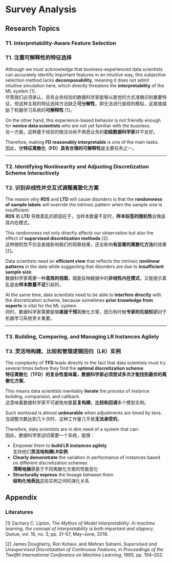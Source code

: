 # Survey Analysis

## Research Topics

### T1. Interpretability-Aware Feature Selection  
### T1. 注重可解释性的特征选择

Although we must acknowledge that business-experienced data scientists can accurately identify important features in an intuitive way, this subjective selection method lacks **decomposability**, meaning it does not admit intuitive simulation here, which directly threatens the **interpretability** of the ML system [1].  
尽管我们必须承认，具有业务经验的数据科学家能够以直觉的方式准确识别重要特征，但这种主观的特征选择方法缺乏**可分解性**，即无法进行直观的模拟，这直接威胁了机器学习系统的**可解释性** [1]。

On the other hand, this experience-based behavior is not friendly enough for **novice data scientists** who are not yet familiar with the business.  
另一方面，这种基于经验的做法对尚不熟悉业务的**初级数据科学家**并不友好。

Therefore, making **FD reasonably interpretable** is one of the main tasks.  
因此，使**特征离散化（FD）具有合理的可解释性**是主要任务之一。

---

### T2. Identifying Nonlinearity and Adjusting Discretization Scheme Interactively  
### T2. 识别非线性并交互式调整离散化方案

The reason why **RDS** and **LTD** will cause disorders is that the **randomness of sample labels** will override the intrinsic pattern when the sample size is insufficient.  
**RDS** 和 **LTD** 导致紊乱的原因在于，当样本数量不足时，**样本标签的随机性**会掩盖其内在模式。

This randomness not only directly affects our observation but also the effect of **supervised discretization methods** [2].  
这种随机性不仅会直接影响我们的观察结果，还会影响**有监督的离散化方法**的效果 [2]。

Data scientists need an **efficient view** that reflects the intrinsic **nonlinear patterns** in the data while suggesting that disorders are due to **insufficient sample size**.  
数据科学家需要一种**高效的视图**，既能反映数据中的**非线性内在模式**，又能提示紊乱是由**样本数量不足**引起的。

At the same time, data scientists need to be able to **interfere directly** with the discretization scheme, because sometimes **prior knowledge from experts** is vital for the ML system.  
同时，数据科学家需要能够**直接干预**离散化方案，因为有时候**专家的先验知识**对于机器学习系统至关重要。

---

### T3. Building, Comparing, and Managing LR Instances Agilely  
### T3. 灵活地构建、比较和管理逻辑回归（LR）实例

The complexity of **TFD** leads directly to the fact that data scientists must try several times before they find the **optimal discretization scheme**.  
**特征离散化（TFD）**的复杂性意味着，数据科学家必须尝试多次才能找到**最优的离散化方案**。

This means data scientists inevitably **iterate** the process of instance building, comparison, and callback.  
这意味着数据科学家不可避免地要**反复构建、比较和回调**多个模型实例。

Such workload is almost **unbearable** when adjustments are timed by tens.  
当调整次数达到几十次时，这种工作量几乎是**无法承受的**。

Therefore, data scientists are in dire need of a system that can:  
因此，数据科学家迫切需要一个系统，能够：

- Empower them to **build LR instances agilely**  
  支持他们**灵活地构建LR实例**
- **Clearly demonstrate** the variation in performance of instances based on different discretization schemes  
  **清晰地展示**基于不同离散化方案的性能变化
- **Structurally express** the lineage between them  
  **结构化地表达**这些实例之间的演化关系

## Appendix 

### Literatures 

[1] Zachary C. Lipton, *The Mythos of Model Interpretability: In machine learning, the concept of interpretability is both important and slippery*, Queue, vol. 16, no. 3, pp. 31–57, May–June, 2018.

[2] James Dougherty, Ron Kohavi, and Mehran Sahami, *Supervised and Unsupervised Discretization of Continuous Features*, in *Proceedings of the Twelfth International Conference on Machine Learning*, 1995, pp. 194–202.

